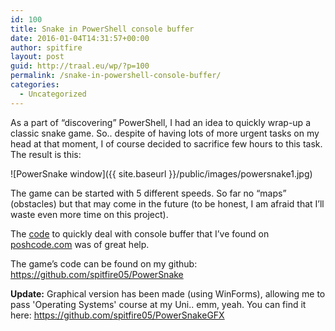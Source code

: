 ```yaml
---
id: 100
title: Snake in PowerShell console buffer
date: 2016-01-04T14:31:57+00:00
author: spitfire
layout: post
guid: http://traal.eu/wp/?p=100
permalink: /snake-in-powershell-console-buffer/
categories:
  - Uncategorized
---
```

As a part of &#8220;discovering&#8221; PowerShell, I had an idea to quickly wrap-up a classic snake game. So.. despite of having lots of more urgent tasks on my head at that moment, I of course decided to sacrifice few hours to this task. The result is this:

![PowerSnake window]({{ site.baseurl }}/public/images/powersnake1.jpg)

The game can be started with 5 different speeds. So far no &#8220;maps&#8221; (obstacles) but that may come in the future (to be honest, I am afraid that I&#8217;ll waste even more time on this project).

The [code](http://poshcode.org/2898) to quickly deal with console buffer that I&#8217;ve found on [poshcode.com](http://poshcode.com) was of great help.

The game&#8217;s code can be found on my github: <https://github.com/spitfire05/PowerSnake>

**Update:** Graphical version has been made (using WinForms), allowing me to pass 'Operating Systems' course at my Uni.. emm, yeah. You can find it here: <https://github.com/spitfire05/PowerSnakeGFX>
